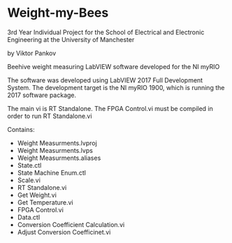 # Weight-my-Bees

3rd Year Individual Project for the School of Electrical and Electronic Engineering at the University of Manchester

by Viktor Pankov 

Beehive weight measuring LabVIEW software developed for the NI myRIO

The software was developed using LabVIEW 2017 Full Development System.
The development target is the NI myRIO 1900, which is running the 2017 software package. 

The main vi is RT Standalone. The FPGA Control.vi must be compiled in order to run RT Standalone.vi

Contains:
- Weight Measurments.lvproj
- Weight Measurments.lvps
- Weight Measurments.aliases
- State.ctl
- State Machine Enum.ctl
- Scale.vi
- RT Standalone.vi
- Get Weight.vi
- Get Temperature.vi
- FPGA Control.vi
- Data.ctl
- Conversion Coefficient Calculation.vi
- Adjust Conversion Coefficinet.vi
